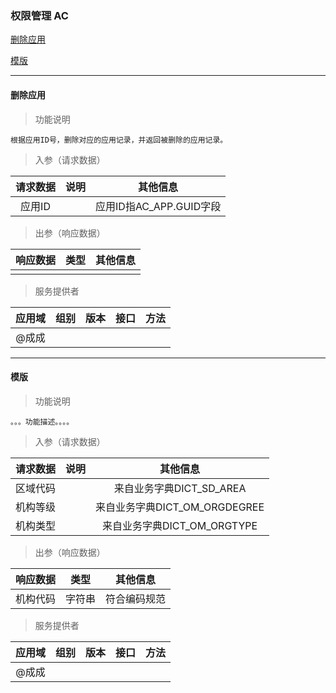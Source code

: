 ### 权限管理 AC

[删除应用](#删除应用 "")

[模版](#模版 "")


----

#### 删除应用

>功能说明

    根据应用ID号，删除对应的应用记录，并返回被删除的应用记录。

>入参（请求数据）

|请求数据| 说明  | 其他信息 |
| :-: | :-:  | :-:  |
|应用ID||应用ID指AC_APP.GUID字段|

>出参（响应数据）

|响应数据| 类型  | 其他信息 |
| :-: | :-:  | :-:  |
||||

>服务提供者

|应用域| 组别  |版本   |接口   |方法 |
| :-: | :-:  | :-:  | :-:  |:-:  |
|@成成|||||


----

#### 模版

>功能说明

    。。。功能描述。。。。

>入参（请求数据）

|请求数据| 说明  | 其他信息 |
| :-: | :-:  | :-:  |
|区域代码||来自业务字典DICT_SD_AREA|
|机构等级||来自业务字典DICT_OM_ORGDEGREE|
|机构类型||来自业务字典DICT_OM_ORGTYPE|

>出参（响应数据）

|响应数据| 类型  | 其他信息 |
| :-: | :-:  | :-:  |
|机构代码|字符串|符合编码规范|

>服务提供者

|应用域| 组别  |版本   |接口   |方法 |
| :-: | :-:  | :-:  | :-:  |:-:  |
|@成成|||||
